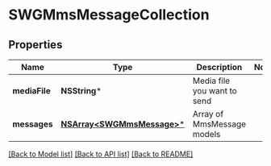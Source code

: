 # SWGMmsMessageCollection

## Properties
Name | Type | Description | Notes
------------ | ------------- | ------------- | -------------
**mediaFile** | **NSString*** | Media file you want to send | 
**messages** | [**NSArray&lt;SWGMmsMessage&gt;***](SWGMmsMessage.md) | Array of MmsMessage models | 

[[Back to Model list]](../README.md#documentation-for-models) [[Back to API list]](../README.md#documentation-for-api-endpoints) [[Back to README]](../README.md)


